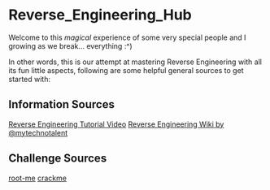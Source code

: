 # Reverse_Engineering_Hub
Welcome to this *magical* experience of some very special people and I growing as we break... everything :^)

In other words, this is our attempt at mastering Reverse Engineering with all its fun little aspects, following are some helpful general sources to get started with: 

## Information Sources

[Reverse Engineering Tutorial Video](https://www.youtube.com/playlist?list=PLs-lxQfNn-H1TvgNsNdbMoeD4ZYLig7xY) 
[Reverse Engineering Wiki by @mytechnotalent](https://0xinfection.github.io/reversing/)

## Challenge Sources

[root-me](https://www.root-me.org/en/Challenges/Cracking/)
[crackme](https://crackmes.one)
